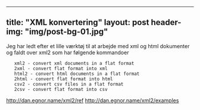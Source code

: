  ---
title: "XML konvertering"
layout: post
header-img: "img/post-bg-01.jpg"
---
Jeg har ledt efter et lille værktøj til at arbejde med xml og html dokumenter og faldt over xml2 som har følgende kommandoer

``` 
   xml2 - convert xml documents in a flat format
   2xml - convert flat format into xml
   html2 - convert html documents in a flat format
   2html - convert flat format into html
   csv2 - convert csv files in a flat format
   2csv - convert flat format into csv
```

http://dan.egnor.name/xml2/ref
http://dan.egnor.name/xml2/examples

